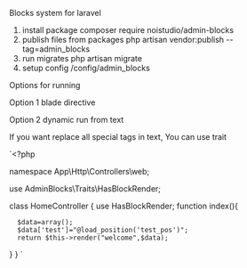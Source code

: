 Blocks system for laravel 
 
1. install package composer require noistudio/admin-blocks
2. publish files from packages php artisan vendor:publish --tag=admin_blocks
3. run migrates  php artisan migrate
4. setup config /config/admin_blocks

Options for running

Option 1 blade directive

Option 2 dynamic run from text

If you want replace all special tags in text, You can use trait

`<?php


namespace App\Http\Controllers\web;

use AdminBlocks\Traits\HasBlockRender;

class HomeController
{
use HasBlockRender;
function index(){

      $data=array();
      $data['test']="@load_position('test_pos')";
      return $this->render("welcome",$data);
}
}
`

